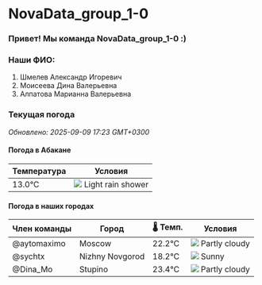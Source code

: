 # NovaData_group_1-0
### Привет! Мы команда NovaData_group_1-0 :)

### Наши ФИО:
1. Шмелев Александр Игоревич
2. Моисеева Дина Валерьевна
3. Алпатова Марианна Валерьевна

### Текущая погода
<!-- WEATHER:START -->
_Обновлено: 2025-09-09 17:23 GMT+0300_

#### Погода в Абакане

| Температура | Условия |
|-------------|----------|
| 13.0°C     | ![](https://cdn.weatherapi.com/weather/64x64/night/353.png) Light rain shower |

#### Погода в наших городах

| Член команды  | Город               | 🌡️ Темп.  | Условия          |
|---------------|---------------------|-----------|--------------------|
| @aytomaximo    | Moscow              |   22.2°C | ![](https://cdn.weatherapi.com/weather/64x64/day/116.png) Partly cloudy |
| @sychtx        | Nizhny Novgorod     |   18.2°C | ![](https://cdn.weatherapi.com/weather/64x64/day/113.png) Sunny        |
| @Dina_Mo       | Stupino             |   23.4°C | ![](https://cdn.weatherapi.com/weather/64x64/day/116.png) Partly cloudy |

<!-- WEATHER:END -->
